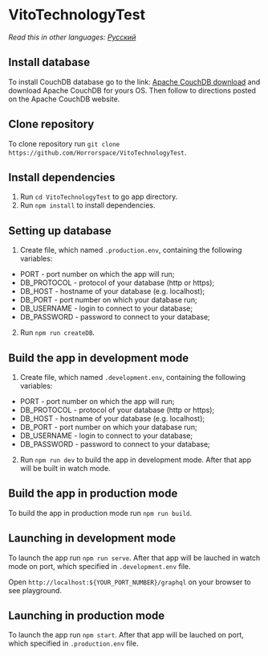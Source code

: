 # VitoTechnologyTest
_Read this in other languages:_
[_Русский_](README.ru-RU.md)

## Install database

To install CouchDB database go to the link: [Apache CouchDB download](https://couchdb.apache.org/#download "Apache CouchDB download") and download Apache CouchDB for yours OS. Then follow to directions posted on the Apache CouchDB website.


## Clone repository

To clone repository run `git clone https://github.com/Horrorspace/VitoTechnologyTest`.


## Install dependencies

1. Run `cd VitoTechnologyTest` to go app directory.
2. Run `npm install` to install dependencies.


## Setting up database

1. Create file, which named `.production.env`, containing the following variables:
* PORT - port number on which the app will run;
* DB_PROTOCOL - protocol of your database (http or https);
* DB_HOST - hostname of your database (e.g. localhost);
* DB_PORT - port number on which your database run;
* DB_USERNAME - login to connect to your database;
* DB_PASSWORD - password to connect to your database;
2. Run `npm run createDB`.


## Build the app in development mode

1. Create file, which named `.development.env`, containing the following variables:
* PORT - port number on which the app will run;
* DB_PROTOCOL - protocol of your database (http or https);
* DB_HOST - hostname of your database (e.g. localhost);
* DB_PORT - port number on which your database run;
* DB_USERNAME - login to connect to your database;
* DB_PASSWORD - password to connect to your database;
2. Run `npm run dev` to build the app in development mode. After that app will be built in watch mode.


## Build the app in production mode

To build the app in production mode run `npm run build`.


## Launching in development mode

To launch the app run `npm run serve`. After that app will be lauched in watch mode on port, which specified in `.development.env` file.

Open `http://localhost:${YOUR_PORT_NUMBER}/graphql` on your browser to see playground.


## Launching in production mode

To launch the app run `npm start`. After that app will be lauched on port, which specified in `.production.env` file.